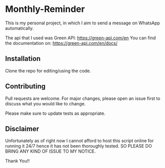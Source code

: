 # Monthly-Reminder

This is my personal project, in which I aim to send a message on WhatsApp automatically.

The api that I used was Green API: https://green-api.com/en
You can find the documentation on: https://green-api.com/en/docs/

## Installation

Clone the repo for editing/using the code.

## Contributing

Pull requests are welcome. For major changes, please open an issue first
to discuss what you would like to change.

Please make sure to update tests as appropriate.

## Disclaimer

Unfortunately as of right now I cannot afford to host this script online for running it 24/7 hence it has not been thoroughly tested. SO PLEASE DO BRING ANY KIND OF ISSUE TO MY NOTICE. 

Thank You!!
